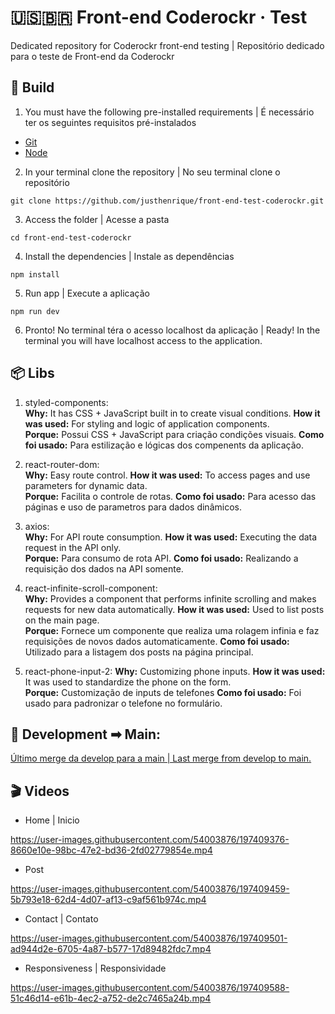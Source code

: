 # 🇺🇸🇧🇷 Front-end Coderockr · Test 

Dedicated repository for Coderockr front-end testing |
Repositório dedicado para o teste de Front-end da Coderockr 



## 🚀 Build

1. You must have the following pre-installed requirements | É necessário ter os seguintes requisitos pré-instalados

- [Git](https://git-scm.com/)
- [Node](https://nodejs.org/en/)

2. In your terminal clone the repository | No seu terminal clone o repositório 

```
git clone https://github.com/justhenrique/front-end-test-coderockr.git
```

3.  Access the folder | Acesse a pasta
```
cd front-end-test-coderockr
```

4. Install the dependencies | Instale as dependências 
```
npm install
```

5. Run app | Execute a aplicação
```
npm run dev
```

6. Pronto! No terminal téra o acesso localhost da aplicação | Ready! In the terminal you will have localhost access to the application.

## 📦 Libs

1. styled-components: <br/>
**Why:** It has CSS + JavaScript built in to create visual conditions. **How it was used:** For styling and logic of application components. <br/>
**Porque:** Possui CSS + JavaScript para criação condições visuais. **Como foi usado:** Para estilização e lógicas dos compenents da aplicação.

2. react-router-dom: <br/>
**Why:** Easy route control. **How it was used:** To access pages and use parameters for dynamic data. <br/>
**Porque:** Facilita o controle de rotas. **Como foi usado:** Para acesso das páginas e uso de parametros para dados dinâmicos.

3. axios: <br/>
**Why:** For API route consumption. **How it was used:** Executing the data request in the API only. <br/>
**Porque:** Para consumo de rota API. **Como foi usado:** Realizando a requisição dos dados na API somente.

4. react-infinite-scroll-component:  <br/>
**Why:** Provides a component that performs infinite scrolling and makes requests for new data automatically. **How it was used:** Used to list posts on the main page. <br/>
**Porque:** Fornece um componente que realiza uma rolagem infinia e faz requisições de novos dados automaticamente. **Como foi usado:** Utilizado para a listagem dos posts na página principal.

5. react-phone-input-2: 
**Why:** Customizing phone inputs. **How it was used:** It was used to standardize the phone on the form. <br/>
**Porque:** Customização de inputs de telefones **Como foi usado:** Foi usado para padronizar o telefone no formulário.

## 🔗 Development ➡ Main: 
[Último merge da develop para a main | Last merge from develop to main.](https://github.com/justhenrique/front-end-test-coderockr/pull/1)

## 🎬 Videos
- Home | Inicio

https://user-images.githubusercontent.com/54003876/197409376-8660e10e-98bc-47e2-bd36-2fd02779854e.mp4

- Post

https://user-images.githubusercontent.com/54003876/197409459-5b793e18-62d4-4d07-af13-c9af561b974c.mp4


- Contact | Contato

https://user-images.githubusercontent.com/54003876/197409501-ad944d2e-6705-4a87-b577-17d89482fdc7.mp4

- Responsiveness | Responsividade


https://user-images.githubusercontent.com/54003876/197409588-51c46d14-e61b-4ec2-a752-de2c7465a24b.mp4

